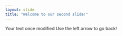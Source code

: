 ```yaml
---
layout: slide
title: "Welcome to our second slide!"
---
```

Your text once modified
Use the left arrow to go back!
